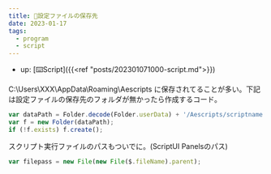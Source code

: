 ```yaml
---
title: 📝設定ファイルの保存先
date: 2023-01-17
tags:
  - program
  - script
---
```


- up: [⌨️Script]({{<ref "posts/202301071000-script.md">}})

C:\Users\XXX\AppData\Roaming\Aescripts に保存されてることが多い。下記は設定ファイルの保存先のフォルダが無かったら作成するコード。  

```javascript
var dataPath = Folder.decode(Folder.userData) + '/Aescripts/scriptname';
var f = new Folder(dataPath);
if (!f.exists) f.create();
```

スクリプト実行ファイルのパスもついでに。(ScriptUI Panelsのパス)  

```javascript
var filepass = new File(new File($.fileName).parent);
```